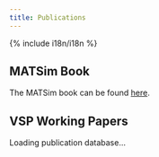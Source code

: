 ```yaml
---
title: Publications
---
```


{% include i18n/i18n %}

## MATSim Book

The MATSim book can be found [here](https://matsim.org/the-book).

## VSP Working Papers

<div id="app-publications">Loading publication database...</div>

<script type="module" src="/publications/index.js"></script>
